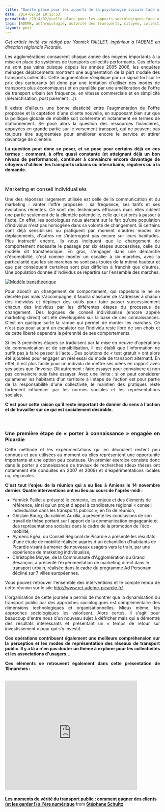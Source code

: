 ```yaml
---
title: "Quelle place pour les apports de la psychologie sociale face à l'incantation du report modal ?"
date: 2014-02-24 18:13:53
permalink: /2014/02/quelle-place-pour-les-apports-sociologiques-face-a-lincantation-du-report-modal.html
tags: [ADEME, anthropologie, autorité des transports, citoyen, collectivité, commuter, confiance, innovation, maison de la mobilité, management de la mobilité, marketing individualisé]
layout: post
---
```


<p class="MsoNormal" style="text-align: justify;"><em>Cet article invité est rédigé par Yannick PAILLET, ingénieur à l'ADEME en direction régionale Picardie.</em></p> <p class="MsoNormal" style="text-align: justify;">Les agglomérations consacrent chaque année des moyens importants à la mise en place de systèmes de transports collectifs performants. Ces efforts ne sont pas vains puisque depuis les années 2005-2006, les enquêtes ménages déplacements montrent une augmentation de la part modale des transports collectifs. Cette augmentation s'explique par un signal fort sur le prix des carburants (et donc par une tentation d'utiliser des modes de transports plus économiques) et en parallèle par une amélioration de l'offre de transport urbain (en fréquence, en vitesse commerciale et en simplicité (hiérarchisation, post paiement …)).</p> <p class="MsoNormal" style="text-align: justify;">Il existe d'ailleurs une bonne élasticité entre l'augmentation de l'offre proposée et la captation d'une cliente nouvelle, en supposant bien sur que la politique globale de mobilité soit cohérente et notamment en termes de stationnement. Se pose alors la question des ressources financières, appuyées en grande partie sur le versement transport, qui ne peuvent pas toujours être augmentées pour améliorer encore le service et attirer davantage de clientèle.</p> <p class="MsoNormal" style="text-align: justify;"><strong>La question peut donc se poser, et se pose pour certains déjà en ces termes : comment, à offre quasi constante (et atteignant déjà un bon niveau de performance), continuer à convaincre encore davantage de citoyens d'utiliser<span style="mso-spacerun: yes;">  </span>les transports urbains ou interurbains, réguliers ou à la demande.</strong></p> <p class="MsoNormal" style="text-align: justify;"> </p>   <!--more-->  <p class="MsoNormal" style="text-align: justify;"><span style="font-size: 1.17em;">Marketing et conseil individualisés</span></p> <p class="MsoNormal" style="text-align: justify;">Une des réponses largement utilisée est celle de la communication et du marketing : vanter l'offre proposée : sa fréquence, ses tarifs et ses évolutions récentes. Ce sont des techniques efficaces mais elles ciblent une partie seulement de la clientèle potentielle, celle qui est près à passer à l'acte. En effet, les sociologues nous alertent sur le fait qu'une population d'individus n'est pas homogène dans sa volonté de changement. Si certains sont déjà sensibilisés ou pratiquent par moment d'autres modes de déplacements, d'autres ne s'interrogent pas encore sur leurs habitudes. Plus instructif encore, ils nous indiquent que le changement de comportement nécessite le passage par six étapes successives, celle du modèle dit transthéorique. En gros, s'engager dans une démarche d'écomobilité, c'est comme monter un escalier à six marches, avec la particularité que les six marches ne sont pas toutes de la même hauteur et que par conséquent certaines sont plus difficiles à franchir que d'autres. Une population donnée d'individus se répartira sur l'ensemble des marches.</p> <p class="MsoNormal"><span style="mso-fareast-language: FR; mso-no-proof: yes;"> <a class="asset-img-link" href="https://gabrielplassat.github.io/transportsdufutur/wp-content/uploads/sites/6/old/6a0120a66d2ad4970b01a3fcc4ee6b970b-pi.jpg" style="display: inline;"><img rel="lightbox[]" alt="Modèle transthéorique" border="0" class="asset  asset-image at-xid-6a0120a66d2ad4970b01a3fcc4ee6b970b image-full img-responsive" src="/wp-content/uploads/sites/6/old/6a0120a66d2ad4970b01a3fcc4ee6b970b-800wi.jpg" title="Modèle transthéorique" /></a><br /></span></p> <p class="MsoNormal" style="text-align: justify;">Pour aboutir un changement de comportement, qui rappelons le ne se décrète pas mais s'accompagne, il faudra s'assurer de s'adresser à chacun des individus et déployer des outils pour faire passer successivement chacun des individus par les différentes étapes du processus de changement. Des logiques de conseil individualisé (encore appelé marketing direct) ont été développées sur la base de ces connaissances. C'est en quelque sorte la rampe qui permet de monter les marches. Ce n'est pas pour autant un escalator car l'individu reste libre de son choix et de cette liberté dépendra la pérennité de ses comportements.</p> <p style="text-align: justify;">Si les 3 premières étapes se traduisent par la mise en oeuvre d'opérations de communication et de sensibilisation, il est établi que l'information ne suffit pas à faire passer à l'acte.. Des solutions de « test gratuit » ont alors été ajoutées pour engager un réel essai du mode de transport alternatif. En effet, il est plus facile pour un individu de mettre ses idées en rapport avec ses actes que l'inverse. Dit autrement : faire essayer pour convaincre et non pas convaincre puis faire essayer. Avec une limite : si on peut considérer qu'amener les habitants d'un territoire à l'étape de l'action est pour partie de la responsabilité d'une collectivité, le maintien des pratiques reste fortement influencer par les normes sociales et les représentations sociales.</p> <p class="MsoNormal" style="text-align: justify;"><strong style="mso-bidi-font-weight: normal;">C'est pour cette raison qu'il reste important de donner du sens à l'action et de travailler sur ce qui est socialement désirable.</strong></p> <h3 style="text-align: justify;"> </h3> <p class="MsoNormal" style="text-align: justify;"><strong style="mso-bidi-font-weight: normal;"><span style="font-size: 12.0pt; mso-bidi-font-size: 10.0pt; mso-ascii-font-family: Calibri; mso-ascii-theme-font: minor-latin; mso-hansi-font-family: Calibri; mso-hansi-theme-font: minor-latin; mso-bidi-font-family: Calibri; mso-bidi-theme-font: minor-latin;">Une première étape de « porter à connaissance » engagée en Picardie</span></strong></p> <p class="MsoNormal" style="text-align: justify;">Cette méthode et les expérimentations qui en découlent restent peu connues et peu utilisées au moment ou elles représentent une opportunité importante et une option peu couteuse. Un premier exercice consiste donc dans le porter à connaissance de travaux de recherches (deux thèses ont notamment été conduites en 2007 et 2009) et d'expérimentations locales ou, régionales.</p> <p class="MsoNormal" style="text-align: justify;"><strong style="mso-bidi-font-weight: normal;">C'est tout l'enjeu de la réunion qui a eu lieu à Amiens le 14 novembre dernier. Quatre interventions ont eu lieu au cours de l'après-midi :</strong></p> <ul> <li><span style="text-indent: -18pt;">Yannick Paillet a présenté le contexte, les enjeux et des éléments de référence, ainsi qu'un projet d'appel à candidature régional « conseil individualisé dans les transports publics », en fin de réunion,</span></li> <li><span style="text-indent: -18pt;">Ghislain Bourg, du cabinet Auxilia, a présenté les conclusions de son travail de thèse portant sur l'apport de la communication engageante et des représentations sociales dans le cadre de la promotion de l'éco-mobilité,</span></li> <li><span style="text-indent: -18pt;">Aymeric Egéa, du Conseil Régional de Picardie a présenté les résultats d'une étude de mobilité réalisée auprès d'un échantillon d'habitants de Picardie visant à amener de nouveaux usagers vers le train, par une expérience de marketing individualisé,</span></li> <li><span style="text-indent: -18pt;">Christophe Moyse, de la Communauté d'Agglomération du Grand Besançon, a présenté l'expérimentation de marketing direct dans le transport urbain, réalisée dans le cadre du programme Ad Personam décliné sur 7 villes européennes.</span></li> </ul> <p class="MsoNormal" style="text-align: justify;">Vous pouvez retrouver l'ensemble des interventions et le compte rendu de cette réunion sur le site <a href="http://www.ret-ademe-picardie.fr/">http://www.ret-ademe-picardie.fr/</a>.</p> <p class="MsoNormal" style="text-align: justify;">L'organisation de cette journée a permis de montrer que la dynamisation du transport public par des approches sociologiques est complémentaire des dimensions technologiques et organisationnelles. Mieux même, les approches sociologiques les valorisent. Alors certes, il s'agit pour beaucoup d'entre nous d'un nouveau sujet à défricher mais qui a démontré des résultats intéressants et présentant un « temps de retour sur investissement » pour qui s'y investit.</p> <p class="MsoNormal" style="text-align: justify;"><strong style="mso-bidi-font-weight: normal;">Ces opérations contribuent également une meilleure compréhension sur la perception et les modes de représentation des réseaux de transport public. Il y a là à n'en pas douter un thème à explorer pour les collectivités et les associations d'usagers… </strong></p> <p class="MsoNormal" style="text-align: justify;"><strong style="mso-bidi-font-weight: normal;">Ces éléments se retrouvent également dans cette présentation de 15marches :</strong></p> <p class="MsoNormal" style="text-align: justify;"> <br /><iframe allowfullscreen=" frameborder="0" height="356" marginheight="0" marginwidth="0" scrolling="no" src="http://www.slideshare.net/slideshow/embed_code/30519543?rel=0" style="border: 1px solid #CCC; border-width: 1px 1px 0; margin-bottom: 5px; max-width: 100%;" width="427"> </iframe></p> <div style="margin-bottom: 5px;"><strong> <a href="https://fr.slideshare.net/15marches/les-moments-de-vrit-du-transport-public-comment-gagner-des-clients-et-les-garder-lre-numrique" target="_blank" title="Les moments de vérité du transport public : comment gagner des clients (et les garder !) à l'ère numérique">Les moments de vérité du transport public : comment gagner des clients (et les garder !) à l'ère numérique</a> </strong> from <strong><a href="http://www.slideshare.net/15marches" target="_blank">Stéphane Schultz</a></strong></div>
